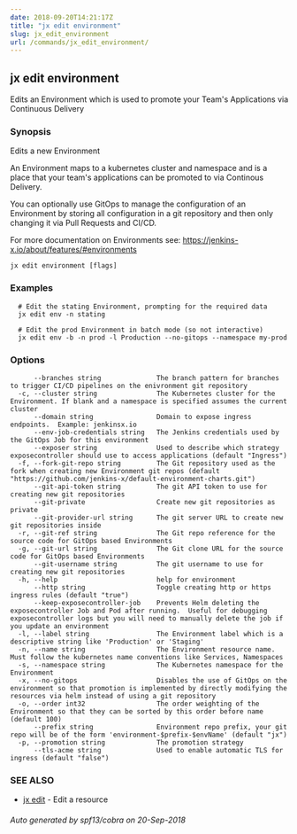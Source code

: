 ```yaml
---
date: 2018-09-20T14:21:17Z
title: "jx edit environment"
slug: jx_edit_environment
url: /commands/jx_edit_environment/
---
```

## jx edit environment

Edits an Environment which is used to promote your Team's Applications via Continuous Delivery

### Synopsis

Edits a new Environment
  
An Environment maps to a kubernetes cluster and namespace and is a place that your team's applications can be promoted to via Continous Delivery. 

You can optionally use GitOps to manage the configuration of an Environment by storing all configuration in a git repository and then only changing it via Pull Requests and CI/CD. 

For more documentation on Environments see: https://jenkins-x.io/about/features/#environments

```
jx edit environment [flags]
```

### Examples

```
  # Edit the stating Environment, prompting for the required data
  jx edit env -n stating
  
  # Edit the prod Environment in batch mode (so not interactive)
  jx edit env -b -n prod -l Production --no-gitops --namespace my-prod
```

### Options

```
      --branches string              The branch pattern for branches to trigger CI/CD pipelines on the enivronment git repository
  -c, --cluster string               The Kubernetes cluster for the Environment. If blank and a namespace is specified assumes the current cluster
      --domain string                Domain to expose ingress endpoints.  Example: jenkinsx.io
      --env-job-credentials string   The Jenkins credentials used by the GitOps Job for this environment
      --exposer string               Used to describe which strategy exposecontroller should use to access applications (default "Ingress")
  -f, --fork-git-repo string         The Git repository used as the fork when creating new Environment git repos (default "https://github.com/jenkins-x/default-environment-charts.git")
      --git-api-token string         The git API token to use for creating new git repositories
      --git-private                  Create new git repositories as private
      --git-provider-url string      The git server URL to create new git repositories inside
  -r, --git-ref string               The Git repo reference for the source code for GitOps based Environments
  -g, --git-url string               The Git clone URL for the source code for GitOps based Environments
      --git-username string          The git username to use for creating new git repositories
  -h, --help                         help for environment
      --http string                  Toggle creating http or https ingress rules (default "true")
      --keep-exposecontroller-job    Prevents Helm deleting the exposecontroller Job and Pod after running.  Useful for debugging exposecontroller logs but you will need to manually delete the job if you update an environment
  -l, --label string                 The Environment label which is a descriptive string like 'Production' or 'Staging'
  -n, --name string                  The Environment resource name. Must follow the kubernetes name conventions like Services, Namespaces
  -s, --namespace string             The Kubernetes namespace for the Environment
  -x, --no-gitops                    Disables the use of GitOps on the environment so that promotion is implemented by directly modifying the resources via helm instead of using a git repository
  -o, --order int32                  The order weighting of the Environment so that they can be sorted by this order before name (default 100)
      --prefix string                Environment repo prefix, your git repo will be of the form 'environment-$prefix-$envName' (default "jx")
  -p, --promotion string             The promotion strategy
      --tls-acme string              Used to enable automatic TLS for ingress (default "false")
```

### SEE ALSO

* [jx edit](/commands/jx_edit/)	 - Edit a resource

###### Auto generated by spf13/cobra on 20-Sep-2018
